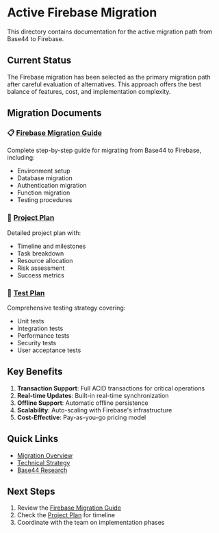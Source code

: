 # Active Firebase Migration

This directory contains documentation for the active migration path from Base44 to Firebase.

## Current Status

The Firebase migration has been selected as the primary migration path after careful evaluation of alternatives. This approach offers the best balance of features, cost, and implementation complexity.

## Migration Documents

### 📋 [Firebase Migration Guide](firebase-guide.md)
Complete step-by-step guide for migrating from Base44 to Firebase, including:
- Environment setup
- Database migration
- Authentication migration
- Function migration
- Testing procedures

### 📅 [Project Plan](project-plan.md)
Detailed project plan with:
- Timeline and milestones
- Task breakdown
- Resource allocation
- Risk assessment
- Success metrics

### 🧪 [Test Plan](test-plan.md)
Comprehensive testing strategy covering:
- Unit tests
- Integration tests
- Performance tests
- Security tests
- User acceptance tests

## Key Benefits

1. **Transaction Support**: Full ACID transactions for critical operations
2. **Real-time Updates**: Built-in real-time synchronization
3. **Offline Support**: Automatic offline persistence
4. **Scalability**: Auto-scaling with Firebase's infrastructure
5. **Cost-Effective**: Pay-as-you-go pricing model

## Quick Links

- [Migration Overview](../README.md)
- [Technical Strategy](../technical/transaction-strategy.md)
- [Base44 Research](../base44-research/)

## Next Steps

1. Review the [Firebase Migration Guide](firebase-guide.md)
2. Check the [Project Plan](project-plan.md) for timeline
3. Coordinate with the team on implementation phases